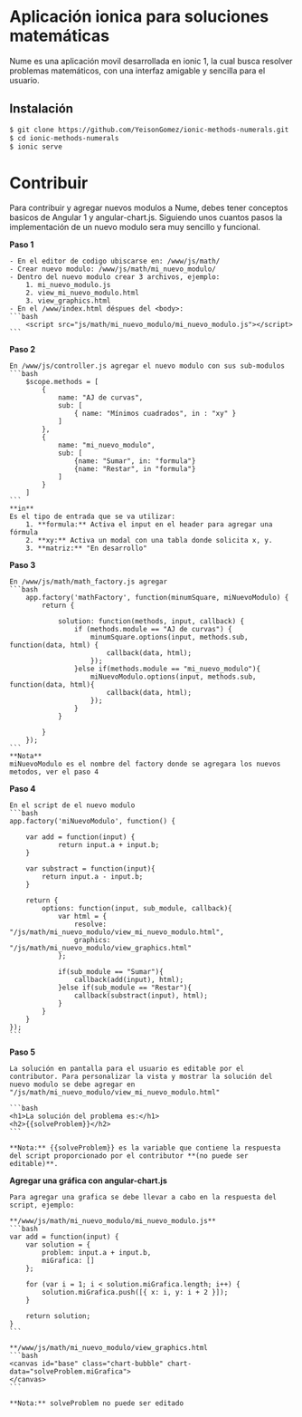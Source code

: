 # Aplicación ionica para soluciones matemáticas #

Nume es una aplicación movil desarrollada en ionic 1, la cual busca resolver problemas matemáticos, con una interfaz amigable y sencilla para el usuario.

## Instalación #

```bash
$ git clone https://github.com/YeisonGomez/ionic-methods-numerals.git
$ cd ionic-methods-numerals
$ ionic serve
```

# Contribuir #
Para contribuir y agregar nuevos modulos a Nume, debes tener conceptos basicos de Angular 1 y angular-chart.js. Siguiendo unos cuantos pasos la implementación de un nuevo modulo sera muy sencillo y funcional. 

**Paso 1**

	- En el editor de codigo ubiscarse en: /www/js/math/
	- Crear nuevo modulo: /www/js/math/mi_nuevo_modulo/
	- Dentro del nuevo modulo crear 3 archivos, ejemplo: 
		1. mi_nuevo_modulo.js
		2. view_mi_nuevo_modulo.html
		3. view_graphics.html
	- En el /www/index.html déspues del <body>:
	```bash
		<script src="js/math/mi_nuevo_modulo/mi_nuevo_modulo.js"></script>
	```

**Paso 2**

	En /www/js/controller.js agregar el nuevo modulo con sus sub-modulos
	```bash
		$scope.methods = [
			{
		        name: "AJ de curvas",
		        sub: [
		            { name: "Mínimos cuadrados", in : "xy" }
		        ]
		    },
			{
				name: "mi_nuevo_modulo",
				sub: [
					{name: "Sumar", in: "formula"}
					{name: "Restar", in "formula"}
				]
			}
		]
	```
	**in**
	Es el tipo de entrada que se va utilizar:
		1. **formula:** Activa el input en el header para agregar una fórmula
		2. **xy:** Activa un modal con una tabla donde solicita x, y.
		3. **matriz:** "En desarrollo"

**Paso 3**

	En /www/js/math/math_factory.js agregar 
	```bash
		app.factory('mathFactory', function(minumSquare, miNuevoModulo) {
		    return {

		        solution: function(methods, input, callback) {
		            if (methods.module == "AJ de curvas") {
		                minumSquare.options(input, methods.sub, function(data, html) {
		                    callback(data, html);
		                });
		            }else if(methods.module == "mi_nuevo_modulo"){
		            	miNuevoModulo.options(input, methods.sub, function(data, html){
		            		callback(data, html);
		            	});
		            }
		        }

		    }
		});
	```
	**Nota**
	miNuevoModulo es el nombre del factory donde se agregara los nuevos metodos, ver el paso 4

**Paso 4**

	En el script de el nuevo modulo
	```bash
	app.factory('miNuevoModulo', function() {

		var add = function(input) {
	            return input.a + input.b;
	   	}

		var substract = function(input){
			return input.a - input.b;
		}

	    return {
	        options: function(input, sub_module, callback){
	            var html = {
	                resolve: "/js/math/mi_nuevo_modulo/view_mi_nuevo_modulo.html",
	                graphics: "/js/math/mi_nuevo_modulo/view_graphics.html"
	            };

	            if(sub_module == "Sumar"){
	            	callback(add(input), html);
	            }else if(sub_module == "Restar"){
					callback(substract(input), html);
	            }    
	        }
	    }
	});
	```
**Paso 5**

	La solución en pantalla para el usuario es editable por el contributor. Para personalizar la vista y mostrar la solución del nuevo modulo se debe agregar en 
	"/js/math/mi_nuevo_modulo/view_mi_nuevo_modulo.html"

	```bash
	<h1>La solución del problema es:</h1>
	<h2>{{solveProblem}}</h2>
	```

	**Nota:** {{solveProblem}} es la variable que contiene la respuesta del script proporcionado por el contributor **(no puede ser editable)**.

**Agregar una gráfica con angular-chart.js**
	
	Para agregar una grafica se debe llevar a cabo en la respuesta del script, ejemplo:
	
	**/www/js/math/mi_nuevo_modulo/mi_nuevo_modulo.js**
	```bash
	var add = function(input) {
		var solution = {
			problem: input.a + input.b,
			miGrafica: []
		};
		
		for (var i = 1; i < solution.miGrafica.length; i++) {
            solution.miGrafica.push([{ x: i, y: i + 2 }]);
        }

	    return solution;
	}
	```

	**/www/js/math/mi_nuevo_modulo/view_graphics.html
	```bash
	<canvas id="base" class="chart-bubble" chart-data="solveProblem.miGrafica">
	</canvas>
	```

	**Nota:** solveProblem no puede ser editado
